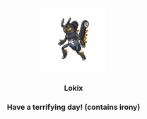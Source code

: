 <p align="center">
    <img src="https://raw.githubusercontent.com/PokeAPI/sprites/master/sprites/pokemon/920.png" width="150" height="150">
</p>
<h3 align="center"> <b>Lokix</b></h3>
<h3 align="center">Have a terrifying day! (contains irony)</h3>
